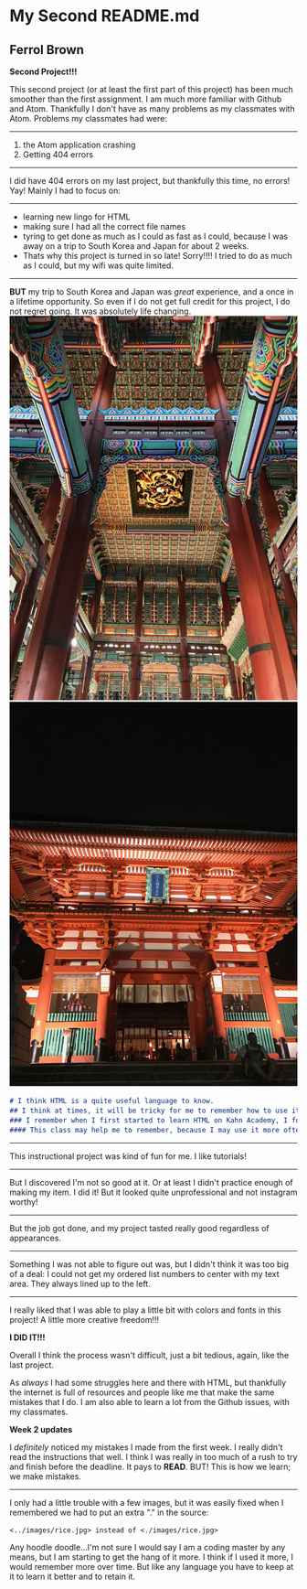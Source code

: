 # My Second README.md

## Ferrol Brown

**Second Project!!!**

This second project (or at least the first part of this project) has been much
smoother than the first assignment. I am much more familiar with Github and Atom.
Thankfully I don't have as many problems as my classmates with Atom. Problems my classmates had were:




---

1. the Atom application crashing
2. Getting 404 errors

---

I did have 404 errors on my last project, but thankfully this time, no errors! Yay!
Mainly I had to focus on:

---
- learning new lingo for HTML
- making sure I had all the correct file names
- tyring to get done as much as I could as fast as I could, because I was away on a trip to South Korea and Japan for about 2 weeks.
- Thats why this project is turned in so late! Sorry!!!! I tried to do as much as I could, but my wifi was quite limited.
---

**BUT** my trip to South Korea and Japan was *great* experience, and a once in a lifetime opportunity. So even if I do not get full credit for this project, I do not regret going. It was absolutely life changing.
 ![image of South Korea trip](./images/Korea.JPG)
![image of Japan trip](./images/Japan.JPG)


```markdown
# I think HTML is a quite useful language to know.
## I think at times, it will be tricky for me to remember how to use it, if I don't use it often enough.
### I remember when I first started to learn HTML on Kahn Academy, I forgot everything because I didn't use it enough.
#### This class may help me to remember, because I may use it more often now.

```

---
This instructional project was kind of fun for me. I like tutorials!

---
But I discovered I'm not so good at it. Or at least I didn't practice enough of making my item. I did it! But it looked quite unprofessional and not instagram worthy!

---
But the job got done, and my project tasted really good regardless of appearances.

---
Something I was not able to figure out was, but I didn't think it was too big of a deal: I could not get my ordered list numbers to center with my text area. They always lined up to the left.

---

I really liked that I was able to play a little bit with colors and fonts in this project! A little more creative freedom!!!


**I DID IT!!!**

Overall I think the process wasn't difficult, just a bit tedious, again, like the last project.

As *always* I had some struggles here and there with HTML, but thankfully the internet is full of resources and people like me that make the same mistakes that I do. I am also able to learn a lot from the Github issues, with my classmates.

**Week 2 updates**

I *definitely* noticed my mistakes I made from the first week. I really didn't read the instructions that well. I think I was really in too much of a rush to try and finish before the deadline. It pays to **READ**. BUT! This is how we learn; we make mistakes.

---

I only had a little trouble with a few images, but it was easily fixed when I remembered we had to put an extra "." in the source:

```markdown
<../images/rice.jpg> instead of <./images/rice.jpg>
```

Any hoodle doodle...I'm not sure I would say I am a coding master by any means, but I am starting to get the hang of it more. I think if I used it more, I would remember more over time. But like any language you have to keep at it to learn it better and to retain it.
